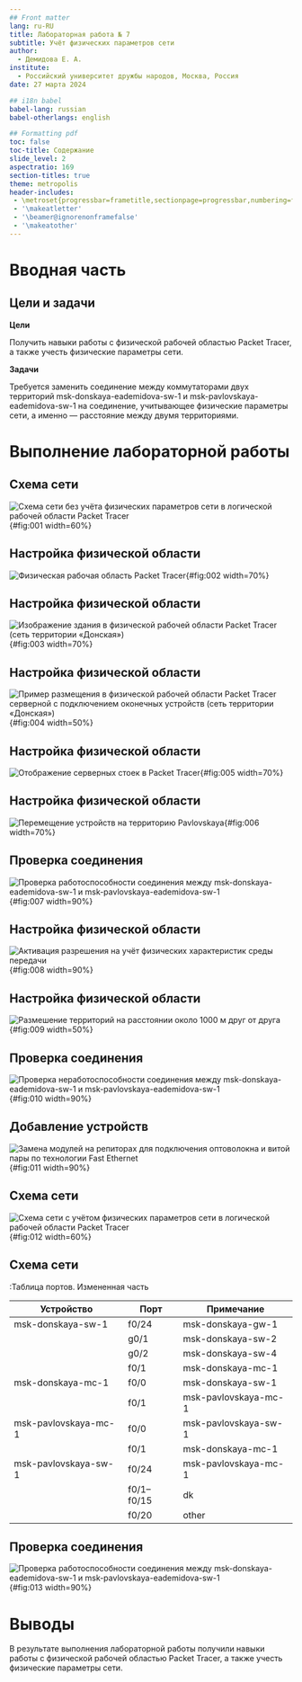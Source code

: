 ```yaml
---
## Front matter
lang: ru-RU
title: Лабораторная работа № 7
subtitle: Учёт физических параметров сети
author:
  - Демидова Е. А.
institute:
  - Российский университет дружбы народов, Москва, Россия
date: 27 марта 2024

## i18n babel
babel-lang: russian
babel-otherlangs: english

## Formatting pdf
toc: false
toc-title: Содержание
slide_level: 2
aspectratio: 169
section-titles: true
theme: metropolis
header-includes:
 - \metroset{progressbar=frametitle,sectionpage=progressbar,numbering=fraction}
 - '\makeatletter'
 - '\beamer@ignorenonframefalse'
 - '\makeatother'
---
```


# Вводная часть

## Цели и задачи

**Цели**

Получить навыки работы с физической рабочей областью Packet Tracer, а также учесть физические параметры сети.

**Задачи**

Требуется заменить соединение между коммутаторами двух территорий msk-donskaya-eademidova-sw-1 и msk-pavlovskaya-eademidova-sw-1 на соединение, учитывающее физические параметры сети, а именно — расстояние между двумя территориями.

# Выполнение лабораторной работы

## Схема сети

![Схема сети без учёта физических параметров сети в логической рабочей области Packet Tracer](image/1.png){#fig:001 width=60%}

## Настройка физической области

![Физическая рабочая область Packet Tracer](image/2.png){#fig:002 width=70%}

## Настройка физической области

![Изображение здания в физической рабочей области Packet Tracer (сеть территории «Донская»)](image/3.png){#fig:003 width=70%}

## Настройка физической области

![Пример размещения в физической рабочей области Packet Tracer серверной с подключением оконечных устройств (сеть территории «Донская»)](image/4.png){#fig:004 width=50%}

## Настройка физической области

![Отображение серверных стоек в Packet Tracer](image/5.png){#fig:005 width=70%}

## Настройка физической области

![Перемещение устройств на территорию Pavlovskaya](image/6.png){#fig:006 width=70%}

## Проверка соединения

![Проверка работоспособности соединения между msk-donskaya-eademidova-sw-1 и msk-pavlovskaya-eademidova-sw-1](image/7.png){#fig:007 width=90%}

## Настройка физической области

![Активация разрешения на учёт физических характеристик среды передачи](image/8.png){#fig:008 width=90%}

## Настройка физической области

![Размешение территорий на расстоянии около 1000 м друг от друга](image/9.png){#fig:009 width=50%}

## Проверка соединения

![Проверка неработоспособности соединения между msk-donskaya-eademidova-sw-1 и msk-pavlovskaya-eademidova-sw-1](image/10.png){#fig:010 width=90%}

## Добавление устройств

![Замена модулей на репиторах для подключения оптоволокна и витой пары по технологии Fast Ethernet](image/11.png){#fig:011 width=90%}

## Схема сети

![Схема сети c учётом физических параметров сети в логической рабочей области Packet Tracer](image/12.png){#fig:012 width=60%}

## Схема сети

:Таблица портов. Измененная часть

| Устройство        | Порт        | Примечание           |
|---------------------|---------------|------------------------|
| msk-donskaya-sw-1 | f0/24       | msk-donskaya-gw-1 |
|                   | g0/1        | msk-donskaya-sw-2 |
|                   | g0/2        | msk-donskaya-sw-4 |
|                   | f0/1        | msk-donskaya-mc-1 |
| msk-donskaya-mc-1    | f0/0       | msk-donskaya-sw-1    |
|                      | f0/1       | msk-pavlovskaya-mc-1 |
| msk-pavlovskaya-mc-1 | f0/0       | msk-pavlovskaya-sw-1 |
|                      | f0/1       | msk-donskaya-mc-1    |
| msk-pavlovskaya-sw-1 | f0/24      | msk-pavlovskaya-mc-1 |
|                      | f0/1–f0/15 | dk                   |
|                      | f0/20      | other                |


## Проверка соединения

![Проверка работоспособности соединения между msk-donskaya-eademidova-sw-1 и msk-pavlovskaya-eademidova-sw-1](image/13.png){#fig:013 width=90%}

# Выводы

В результате выполнения лабораторной работы получили навыки работы с физической рабочей областью Packet Tracer, а также учесть физические параметры сети.